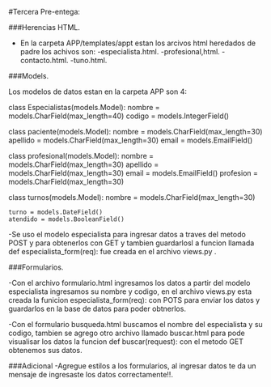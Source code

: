 #Tercera Pre-entega:

###Herencias HTML.
- En la carpeta APP/templates/appt estan los arcivos html heredados de padre los achivos son:
-especialista.html.
-profesional,html.
-contacto.html.
-tuno.html.

###Models.

Los modelos de datos  estan en la carpeta APP son 4:

class Especialistas(models.Model):
    nombre = models.CharField(max_length=40)
    codigo = models.IntegerField()

class paciente(models.Model):
    nombre = models.CharField(max_length=30)
    apellido = models.CharField(max_length=30)
    email = models.EmailField()

class profesional(models.Model):
    nombre = models.CharField(max_length=30)
    apellido = models.CharField(max_length=30)
    email = models.EmailField()
    profesion = models.CharField(max_length=30)

class turnos(models.Model):
    nombre = models.CharField(max_length=30) 

    turno = models.DateField()
    atendido = models.BooleanField() 

-Se uso el modelo  especialista para ingresar datos a traves del metodo POST y para obtenerlos con GET y tambien guardarlosl a funcion llamada def especialista_form(req): fue creada en el archivo views.py .


###Formularios.

-Con el archivo formulario.html ingresamos los datos a partir del modelo especialista ingresamos su nombre y codigo, en el archivo views.py esta creada la funicion especialista_form(req): con POTS para enviar los datos y guardarlos en la base de datos para poder obtnerlos.

-Con el formulario busqueda.html  buscamos el nombre del especialista y su codigo, tambien se agrego otro archivo llamado buscar.html para pode visualisar los datos la funcion def buscar(request): con el metodo GET obtenemos sus datos.



###Adicional 
-Agregue estilos a los formularios, al ingresar datos te da un mensaje de ingresaste los datos correctamente!!.
